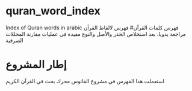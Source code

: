 # quran_word_index
Index of  Quran words in arabic
فهرس كلمات القرآن#
فهرس لالفاظ القرأن مراجعة يدويا، بعد استخلاص الجذر والأصل والنوع
مفيدة في عمليات مقارنة المحللات الصرفية
# إطار المشروع
استعملت هذا الفهرس في مشروع الفانوس محرك بحث في القرآن الكريم

